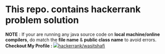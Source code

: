 <h1>This repo. contains hackerrank problem solution</h1>

**NOTE** : If your are running any java source code on **local machine/online compilers**, do match the **file name** &amp; **public class name** to avoid errors.
<b>Checkout My Profile : </b><a href = "https://www.hackerrank.com/wasitshafi" title = "Checkout wasit on hackerrank" target="_blank"><img src="https://img.icons8.com/windows/32/000000/hackerrank.png"/></a><a href = "https://www.hackerrank.com/wasitshafi" target = "_blank" title = "wasitshafi">hackerrank/wasitshafi</a>
